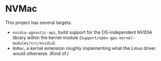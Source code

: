 # NVMac

This project has several targets:
- `nvidia-agnostic-api`, build support for the OS-independent NVIDIA library within the kernel module (`Support/open-gpu-kernel-modules/src/nvidia`).
- `NVMac`, a kernel extension roughly implementing what the Linux driver would otherwise. (Kind of.)
